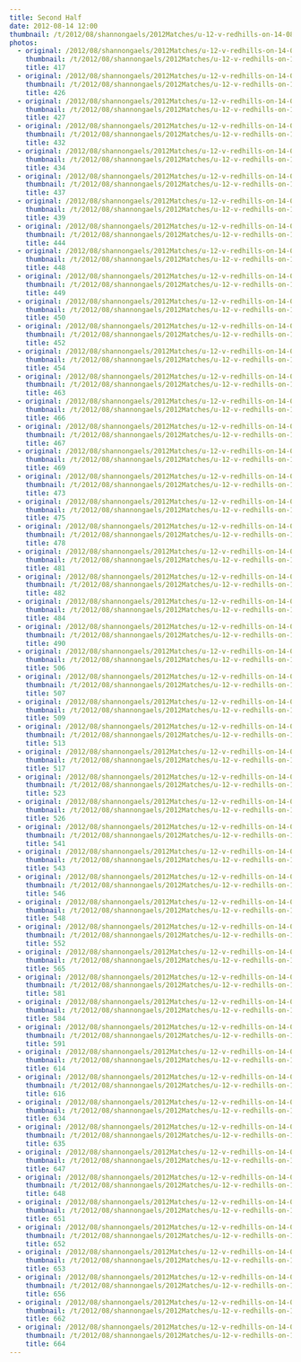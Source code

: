 ```yaml
---
title: Second Half
date: 2012-08-14 12:00
thumbnail: /t/2012/08/shannongaels/2012Matches/u-12-v-redhills-on-14-08-2012/second-half/417.jpg
photos:
  - original: /2012/08/shannongaels/2012Matches/u-12-v-redhills-on-14-08-2012/second-half/417.jpg
    thumbnail: /t/2012/08/shannongaels/2012Matches/u-12-v-redhills-on-14-08-2012/second-half/417.jpg
    title: 417
  - original: /2012/08/shannongaels/2012Matches/u-12-v-redhills-on-14-08-2012/second-half/426.jpg
    thumbnail: /t/2012/08/shannongaels/2012Matches/u-12-v-redhills-on-14-08-2012/second-half/426.jpg
    title: 426
  - original: /2012/08/shannongaels/2012Matches/u-12-v-redhills-on-14-08-2012/second-half/427.jpg
    thumbnail: /t/2012/08/shannongaels/2012Matches/u-12-v-redhills-on-14-08-2012/second-half/427.jpg
    title: 427
  - original: /2012/08/shannongaels/2012Matches/u-12-v-redhills-on-14-08-2012/second-half/432.jpg
    thumbnail: /t/2012/08/shannongaels/2012Matches/u-12-v-redhills-on-14-08-2012/second-half/432.jpg
    title: 432
  - original: /2012/08/shannongaels/2012Matches/u-12-v-redhills-on-14-08-2012/second-half/434.jpg
    thumbnail: /t/2012/08/shannongaels/2012Matches/u-12-v-redhills-on-14-08-2012/second-half/434.jpg
    title: 434
  - original: /2012/08/shannongaels/2012Matches/u-12-v-redhills-on-14-08-2012/second-half/437.jpg
    thumbnail: /t/2012/08/shannongaels/2012Matches/u-12-v-redhills-on-14-08-2012/second-half/437.jpg
    title: 437
  - original: /2012/08/shannongaels/2012Matches/u-12-v-redhills-on-14-08-2012/second-half/439.jpg
    thumbnail: /t/2012/08/shannongaels/2012Matches/u-12-v-redhills-on-14-08-2012/second-half/439.jpg
    title: 439
  - original: /2012/08/shannongaels/2012Matches/u-12-v-redhills-on-14-08-2012/second-half/444.jpg
    thumbnail: /t/2012/08/shannongaels/2012Matches/u-12-v-redhills-on-14-08-2012/second-half/444.jpg
    title: 444
  - original: /2012/08/shannongaels/2012Matches/u-12-v-redhills-on-14-08-2012/second-half/448.jpg
    thumbnail: /t/2012/08/shannongaels/2012Matches/u-12-v-redhills-on-14-08-2012/second-half/448.jpg
    title: 448
  - original: /2012/08/shannongaels/2012Matches/u-12-v-redhills-on-14-08-2012/second-half/449.jpg
    thumbnail: /t/2012/08/shannongaels/2012Matches/u-12-v-redhills-on-14-08-2012/second-half/449.jpg
    title: 449
  - original: /2012/08/shannongaels/2012Matches/u-12-v-redhills-on-14-08-2012/second-half/450.jpg
    thumbnail: /t/2012/08/shannongaels/2012Matches/u-12-v-redhills-on-14-08-2012/second-half/450.jpg
    title: 450
  - original: /2012/08/shannongaels/2012Matches/u-12-v-redhills-on-14-08-2012/second-half/452.jpg
    thumbnail: /t/2012/08/shannongaels/2012Matches/u-12-v-redhills-on-14-08-2012/second-half/452.jpg
    title: 452
  - original: /2012/08/shannongaels/2012Matches/u-12-v-redhills-on-14-08-2012/second-half/454.jpg
    thumbnail: /t/2012/08/shannongaels/2012Matches/u-12-v-redhills-on-14-08-2012/second-half/454.jpg
    title: 454
  - original: /2012/08/shannongaels/2012Matches/u-12-v-redhills-on-14-08-2012/second-half/463.jpg
    thumbnail: /t/2012/08/shannongaels/2012Matches/u-12-v-redhills-on-14-08-2012/second-half/463.jpg
    title: 463
  - original: /2012/08/shannongaels/2012Matches/u-12-v-redhills-on-14-08-2012/second-half/466.jpg
    thumbnail: /t/2012/08/shannongaels/2012Matches/u-12-v-redhills-on-14-08-2012/second-half/466.jpg
    title: 466
  - original: /2012/08/shannongaels/2012Matches/u-12-v-redhills-on-14-08-2012/second-half/467.jpg
    thumbnail: /t/2012/08/shannongaels/2012Matches/u-12-v-redhills-on-14-08-2012/second-half/467.jpg
    title: 467
  - original: /2012/08/shannongaels/2012Matches/u-12-v-redhills-on-14-08-2012/second-half/469.jpg
    thumbnail: /t/2012/08/shannongaels/2012Matches/u-12-v-redhills-on-14-08-2012/second-half/469.jpg
    title: 469
  - original: /2012/08/shannongaels/2012Matches/u-12-v-redhills-on-14-08-2012/second-half/473.jpg
    thumbnail: /t/2012/08/shannongaels/2012Matches/u-12-v-redhills-on-14-08-2012/second-half/473.jpg
    title: 473
  - original: /2012/08/shannongaels/2012Matches/u-12-v-redhills-on-14-08-2012/second-half/475.jpg
    thumbnail: /t/2012/08/shannongaels/2012Matches/u-12-v-redhills-on-14-08-2012/second-half/475.jpg
    title: 475
  - original: /2012/08/shannongaels/2012Matches/u-12-v-redhills-on-14-08-2012/second-half/478.jpg
    thumbnail: /t/2012/08/shannongaels/2012Matches/u-12-v-redhills-on-14-08-2012/second-half/478.jpg
    title: 478
  - original: /2012/08/shannongaels/2012Matches/u-12-v-redhills-on-14-08-2012/second-half/481.jpg
    thumbnail: /t/2012/08/shannongaels/2012Matches/u-12-v-redhills-on-14-08-2012/second-half/481.jpg
    title: 481
  - original: /2012/08/shannongaels/2012Matches/u-12-v-redhills-on-14-08-2012/second-half/482.jpg
    thumbnail: /t/2012/08/shannongaels/2012Matches/u-12-v-redhills-on-14-08-2012/second-half/482.jpg
    title: 482
  - original: /2012/08/shannongaels/2012Matches/u-12-v-redhills-on-14-08-2012/second-half/484.jpg
    thumbnail: /t/2012/08/shannongaels/2012Matches/u-12-v-redhills-on-14-08-2012/second-half/484.jpg
    title: 484
  - original: /2012/08/shannongaels/2012Matches/u-12-v-redhills-on-14-08-2012/second-half/490.jpg
    thumbnail: /t/2012/08/shannongaels/2012Matches/u-12-v-redhills-on-14-08-2012/second-half/490.jpg
    title: 490
  - original: /2012/08/shannongaels/2012Matches/u-12-v-redhills-on-14-08-2012/second-half/506.jpg
    thumbnail: /t/2012/08/shannongaels/2012Matches/u-12-v-redhills-on-14-08-2012/second-half/506.jpg
    title: 506
  - original: /2012/08/shannongaels/2012Matches/u-12-v-redhills-on-14-08-2012/second-half/507.jpg
    thumbnail: /t/2012/08/shannongaels/2012Matches/u-12-v-redhills-on-14-08-2012/second-half/507.jpg
    title: 507
  - original: /2012/08/shannongaels/2012Matches/u-12-v-redhills-on-14-08-2012/second-half/509.jpg
    thumbnail: /t/2012/08/shannongaels/2012Matches/u-12-v-redhills-on-14-08-2012/second-half/509.jpg
    title: 509
  - original: /2012/08/shannongaels/2012Matches/u-12-v-redhills-on-14-08-2012/second-half/513.jpg
    thumbnail: /t/2012/08/shannongaels/2012Matches/u-12-v-redhills-on-14-08-2012/second-half/513.jpg
    title: 513
  - original: /2012/08/shannongaels/2012Matches/u-12-v-redhills-on-14-08-2012/second-half/517.jpg
    thumbnail: /t/2012/08/shannongaels/2012Matches/u-12-v-redhills-on-14-08-2012/second-half/517.jpg
    title: 517
  - original: /2012/08/shannongaels/2012Matches/u-12-v-redhills-on-14-08-2012/second-half/523.jpg
    thumbnail: /t/2012/08/shannongaels/2012Matches/u-12-v-redhills-on-14-08-2012/second-half/523.jpg
    title: 523
  - original: /2012/08/shannongaels/2012Matches/u-12-v-redhills-on-14-08-2012/second-half/526.jpg
    thumbnail: /t/2012/08/shannongaels/2012Matches/u-12-v-redhills-on-14-08-2012/second-half/526.jpg
    title: 526
  - original: /2012/08/shannongaels/2012Matches/u-12-v-redhills-on-14-08-2012/second-half/541.jpg
    thumbnail: /t/2012/08/shannongaels/2012Matches/u-12-v-redhills-on-14-08-2012/second-half/541.jpg
    title: 541
  - original: /2012/08/shannongaels/2012Matches/u-12-v-redhills-on-14-08-2012/second-half/543.jpg
    thumbnail: /t/2012/08/shannongaels/2012Matches/u-12-v-redhills-on-14-08-2012/second-half/543.jpg
    title: 543
  - original: /2012/08/shannongaels/2012Matches/u-12-v-redhills-on-14-08-2012/second-half/546.jpg
    thumbnail: /t/2012/08/shannongaels/2012Matches/u-12-v-redhills-on-14-08-2012/second-half/546.jpg
    title: 546
  - original: /2012/08/shannongaels/2012Matches/u-12-v-redhills-on-14-08-2012/second-half/548.jpg
    thumbnail: /t/2012/08/shannongaels/2012Matches/u-12-v-redhills-on-14-08-2012/second-half/548.jpg
    title: 548
  - original: /2012/08/shannongaels/2012Matches/u-12-v-redhills-on-14-08-2012/second-half/552.jpg
    thumbnail: /t/2012/08/shannongaels/2012Matches/u-12-v-redhills-on-14-08-2012/second-half/552.jpg
    title: 552
  - original: /2012/08/shannongaels/2012Matches/u-12-v-redhills-on-14-08-2012/second-half/565.jpg
    thumbnail: /t/2012/08/shannongaels/2012Matches/u-12-v-redhills-on-14-08-2012/second-half/565.jpg
    title: 565
  - original: /2012/08/shannongaels/2012Matches/u-12-v-redhills-on-14-08-2012/second-half/581.jpg
    thumbnail: /t/2012/08/shannongaels/2012Matches/u-12-v-redhills-on-14-08-2012/second-half/581.jpg
    title: 581
  - original: /2012/08/shannongaels/2012Matches/u-12-v-redhills-on-14-08-2012/second-half/584.jpg
    thumbnail: /t/2012/08/shannongaels/2012Matches/u-12-v-redhills-on-14-08-2012/second-half/584.jpg
    title: 584
  - original: /2012/08/shannongaels/2012Matches/u-12-v-redhills-on-14-08-2012/second-half/591.jpg
    thumbnail: /t/2012/08/shannongaels/2012Matches/u-12-v-redhills-on-14-08-2012/second-half/591.jpg
    title: 591
  - original: /2012/08/shannongaels/2012Matches/u-12-v-redhills-on-14-08-2012/second-half/614.jpg
    thumbnail: /t/2012/08/shannongaels/2012Matches/u-12-v-redhills-on-14-08-2012/second-half/614.jpg
    title: 614
  - original: /2012/08/shannongaels/2012Matches/u-12-v-redhills-on-14-08-2012/second-half/616.jpg
    thumbnail: /t/2012/08/shannongaels/2012Matches/u-12-v-redhills-on-14-08-2012/second-half/616.jpg
    title: 616
  - original: /2012/08/shannongaels/2012Matches/u-12-v-redhills-on-14-08-2012/second-half/634.jpg
    thumbnail: /t/2012/08/shannongaels/2012Matches/u-12-v-redhills-on-14-08-2012/second-half/634.jpg
    title: 634
  - original: /2012/08/shannongaels/2012Matches/u-12-v-redhills-on-14-08-2012/second-half/635.jpg
    thumbnail: /t/2012/08/shannongaels/2012Matches/u-12-v-redhills-on-14-08-2012/second-half/635.jpg
    title: 635
  - original: /2012/08/shannongaels/2012Matches/u-12-v-redhills-on-14-08-2012/second-half/647.jpg
    thumbnail: /t/2012/08/shannongaels/2012Matches/u-12-v-redhills-on-14-08-2012/second-half/647.jpg
    title: 647
  - original: /2012/08/shannongaels/2012Matches/u-12-v-redhills-on-14-08-2012/second-half/648.jpg
    thumbnail: /t/2012/08/shannongaels/2012Matches/u-12-v-redhills-on-14-08-2012/second-half/648.jpg
    title: 648
  - original: /2012/08/shannongaels/2012Matches/u-12-v-redhills-on-14-08-2012/second-half/651.jpg
    thumbnail: /t/2012/08/shannongaels/2012Matches/u-12-v-redhills-on-14-08-2012/second-half/651.jpg
    title: 651
  - original: /2012/08/shannongaels/2012Matches/u-12-v-redhills-on-14-08-2012/second-half/652.jpg
    thumbnail: /t/2012/08/shannongaels/2012Matches/u-12-v-redhills-on-14-08-2012/second-half/652.jpg
    title: 652
  - original: /2012/08/shannongaels/2012Matches/u-12-v-redhills-on-14-08-2012/second-half/653.jpg
    thumbnail: /t/2012/08/shannongaels/2012Matches/u-12-v-redhills-on-14-08-2012/second-half/653.jpg
    title: 653
  - original: /2012/08/shannongaels/2012Matches/u-12-v-redhills-on-14-08-2012/second-half/656.jpg
    thumbnail: /t/2012/08/shannongaels/2012Matches/u-12-v-redhills-on-14-08-2012/second-half/656.jpg
    title: 656
  - original: /2012/08/shannongaels/2012Matches/u-12-v-redhills-on-14-08-2012/second-half/662.jpg
    thumbnail: /t/2012/08/shannongaels/2012Matches/u-12-v-redhills-on-14-08-2012/second-half/662.jpg
    title: 662
  - original: /2012/08/shannongaels/2012Matches/u-12-v-redhills-on-14-08-2012/second-half/664.jpg
    thumbnail: /t/2012/08/shannongaels/2012Matches/u-12-v-redhills-on-14-08-2012/second-half/664.jpg
    title: 664
---
```

